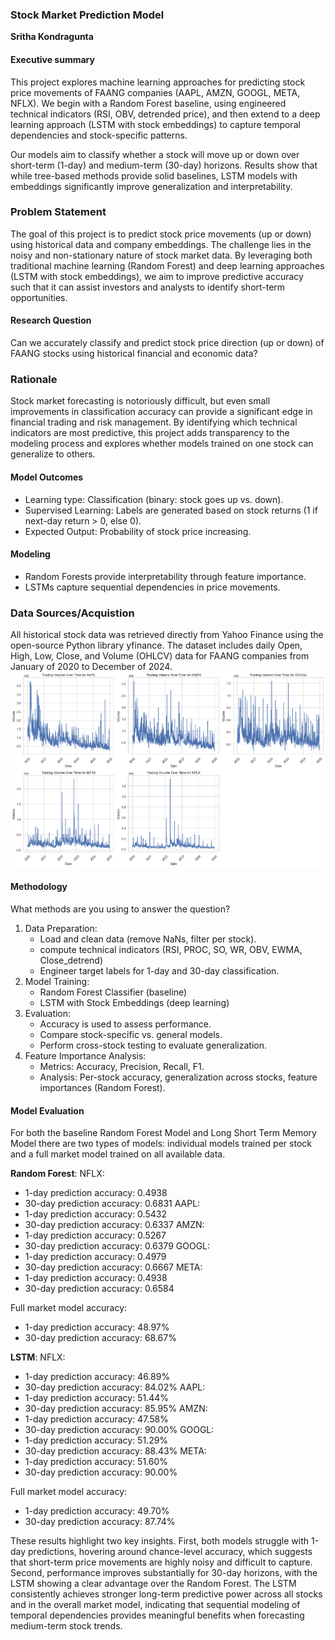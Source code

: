 ### Stock Market Prediction Model

**Sritha Kondragunta**

#### Executive summary
This project explores machine learning approaches for predicting stock price movements of FAANG companies (AAPL, AMZN, GOOGL, META, NFLX). We begin with a Random Forest baseline, using engineered technical indicators (RSI, OBV, detrended price), and then extend to a deep learning approach (LSTM with stock embeddings) to capture temporal dependencies and stock-specific patterns.

Our models aim to classify whether a stock will move up or down over short-term (1-day) and medium-term (30-day) horizons. Results show that while tree-based methods provide solid baselines, LSTM models with embeddings significantly improve generalization and interpretability.

### Problem Statement
The goal of this project is to predict stock price movements (up or down) using historical data and company embeddings. The challenge lies in the noisy and non-stationary nature of stock market data. By leveraging both traditional machine learning (Random Forest) and deep learning approaches (LSTM with stock embeddings), we aim to improve predictive accuracy such that it can assist investors and analysts to identify short-term opportunities.

#### Research Question
Can we accurately classify and predict stock price direction (up or down) of FAANG stocks using historical financial and economic data?

### Rationale
Stock market forecasting is notoriously difficult, but even small improvements in classification accuracy can provide a significant edge in financial trading and risk management. By identifying which technical indicators are most predictive, this project adds transparency to the modeling process and explores whether models trained on one stock can generalize to others.

#### Model Outcomes
- Learning type: Classification (binary: stock goes up vs. down).
- Supervised Learning: Labels are generated based on stock returns (1 if next-day return > 0, else 0).
- Expected Output: Probability of stock price increasing.

#### Modeling
- Random Forests provide interpretability through feature importance.
- LSTMs capture sequential dependencies in price movements.

### Data Sources/Acquistion
All historical stock data was retrieved directly from Yahoo Finance using the open-source Python library yfinance. The dataset includes daily Open, High, Low, Close, and Volume (OHLCV) data for FAANG companies from January of 2020 to December of 2024. 
![Trading Volume of FAANG stocks from 2020-2024](FAANGVolume.png)

#### Methodology
What methods are you using to answer the question?

1. Data Preparation:
    - Load and clean data (remove NaNs, filter per stock).
    - compute technical indicators (RSI, PROC, SO, WR, OBV, EWMA, Close_detrend)
    - Engineer target labels for 1-day and 30-day classification.
2. Model Training:
    - Random Forest Classifier (baseline)
    - LSTM with Stock Embeddings (deep learning)
3. Evaluation:
    - Accuracy is used to assess performance.
    - Compare stock-specific vs. general models.
    - Perform cross-stock testing to evaluate generalization.
4. Feature Importance Analysis:
    - Metrics: Accuracy, Precision, Recall, F1.
    - Analysis: Per-stock accuracy, generalization across stocks, feature importances (Random Forest).

#### Model Evaluation

For both the baseline Random Forest Model and Long Short Term Memory Model there are two types of models: individual models trained per stock and a full market model trained on all available data.

**Random Forest**:
NFLX:
- 1-day prediction accuracy: 0.4938
- 30-day prediction accuracy: 0.6831
AAPL:
- 1-day prediction accuracy: 0.5432
- 30-day prediction accuracy: 0.6337
AMZN:
- 1-day prediction accuracy: 0.5267
- 30-day prediction accuracy: 0.6379
GOOGL:
- 1-day prediction accuracy: 0.4979
- 30-day prediction accuracy: 0.6667
META:
- 1-day prediction accuracy: 0.4938
- 30-day prediction accuracy: 0.6584

Full market model accuracy:
- 1-day prediction accuracy: 48.97%
- 30-day prediction accuracy: 68.67%

**LSTM**:
NFLX:
- 1-day prediction accuracy: 46.89%
- 30-day prediction accuracy: 84.02%
AAPL:
- 1-day prediction accuracy: 51.44%
- 30-day prediction accuracy: 85.95%
AMZN:
- 1-day prediction accuracy: 47.58%
- 30-day prediction accuracy: 90.00%
GOOGL:
- 1-day prediction accuracy: 51.29%
- 30-day prediction accuracy: 88.43%
META:
- 1-day prediction accuracy: 51.60%
- 30-day prediction accuracy: 90.00%

Full market model accuracy:
- 1-day prediction accuracy: 49.70%
- 30-day prediction accuracy: 87.74%


These results highlight two key insights. First, both models struggle with 1-day predictions, hovering around chance-level accuracy, which suggests that short-term price movements are highly noisy and difficult to capture. Second, performance improves substantially for 30-day horizons, with the LSTM showing a clear advantage over the Random Forest. The LSTM consistently achieves stronger long-term predictive power across all stocks and in the overall market model, indicating that sequential modeling of temporal dependencies provides meaningful benefits when forecasting medium-term stock trends.